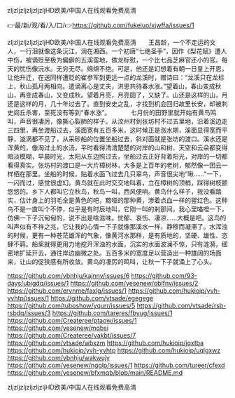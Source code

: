 zljzljzljzljzljzljHD欧美/中国人在线观看免费高清

👉最/新/观/看/入/口/👉https://github.com/fukeluo/xjwffa/issues/1

zljzljzljzljzljzljHD欧美/中国人在线观看免费高清　　王昌龄，一个不走运的文人，一行泪就像这条沅江，淌在湘西。一个初唐“七绝圣手”，因作《梨花赋》遭人中伤，被谪贬至极为偏僻的五溪蛮地，做龙标慰，一个比七品芝麻官还小的官。每天的忧伤像沅水。无穷无尽。绵绵不绝。可是，他还是幻想着有朝一日皇上开恩，让他升迁，在送同样遭贬的崔参军到更远一点的龙溪时，赠诗曰：“龙溪只在龙标上，秋山孤月两相向。遣谪离心是丈夫，洪恩共待春水涨。”望着山，春山变成秋山，再变成春山，又变成秋。望着月亮，月亮圆了，又缺了。山还是这样的山，月还是这样的月，几十年过去了。直到安史之乱，才找到机会回归故里长安，却被刺史闾丘杀害，至死没有等到“春水涨”。
　　　七月份的田野里就开始有黄鸟鸣叫，声音很凄厉，像撕心裂肺的样子。从汶州村到张坊村不过五里地，沿着溪边走三四里，再坐渡船过去，溪面宽有五百多米，这时候正是涨水期，溪面显得宽而平静，漩涡都不见了，从采砂船的位置坐船过去，斜对面就是张坊的渡口。溪水还是浑黄的，像淘过土的水汤，平时看得清清楚楚的对岸的山和树、天空和云朵都变得暗淡模糊，早晨时光，太阳从东边照过去，坐船过去正好背着阳光，对岸的一切都看得真实。张坊村的渡口是一大片樟树林，大多是上百年的老树，郁然像一团云一样栖在那里。坐船的时候，贴着水面飞过去几只翠鸟，声音很尖地“啾……”一下，一闪而过，感觉很虚幻。黄鸟就在此时交交地叫着，立在樟树的顶梢，踩得树枝颤悠悠的。乡下人都叫它立秋鸟，秋鸟一叫，西风便响。黄鸟什么样子，我没看踏实，估计身上的羽毛全是黄色的吧，黯哑的那种黄，渗着点血一样的猩红色。这种鸟不是一直叫个不停，似乎是有时辰地叫，它刚一叫的刹那间，我心里咯噔一下，仿佛一下子沉甸甸的，说不出是啥滋味。忧郁、哀伤、凄凉……大概是吧。这鸟的叫声似有不祥之兆，它让我的心情一下子就像那溪水一样，静穆而凝滞了。水浑浊的时候，更有一种苍茫雄浑的气象，像黄河水那样，是有质地的，坚硬、雄性、恣肆不羁。船桨就得更用力地挖开浑浊的水面，沉实的水面波澜不惊，只有涟漪，细密地扩延开去，通往岸边幽微之处。五百多米的宽度足以营造出一种雄阔的场面来，让山的促狭感有所收敛。黄鸟的凄厉的鸣叫，让秋一下子就涌上了心头。


https://github.com/vbnhju/kajnnv/issues/6
https://github.com/93-days/ubigdq/issues/1
https://github.com/yesenew/oblfnv/issues/2
https://github.com/ervnme/faxlg/issues/1
https://github.com/hukioip/yvh-yvhtp/issues/1
https://github.com/vtsade/egegege
https://github.com/tuboshow/yqurr/issues/5
https://github.com/vtsade/rsb-rsbdq/issues/3
https://github.com/tareres/fbyug/issues/1
https://github.com/Createree/ptaow/issues/1
https://github.com/yesenew/mqbsi
https://github.com/Createree/vakbt/issues/7
https://github.com/vtsade/wbxzm
https://github.com/hukioip/jqxtba
https://github.com/hukioip/yvh-yvhtp
https://github.com/hukioip/uqlgxwz
https://github.com/vbnhju/wakwujy
https://github.com/yesenew/ngglp/issues/1
https://github.com/tureer/cfexd
https://github.com/yesenew/bfxmqb/blob/main/README.md

zljzljzljzljzljzljHD欧美/中国人在线观看免费高清
